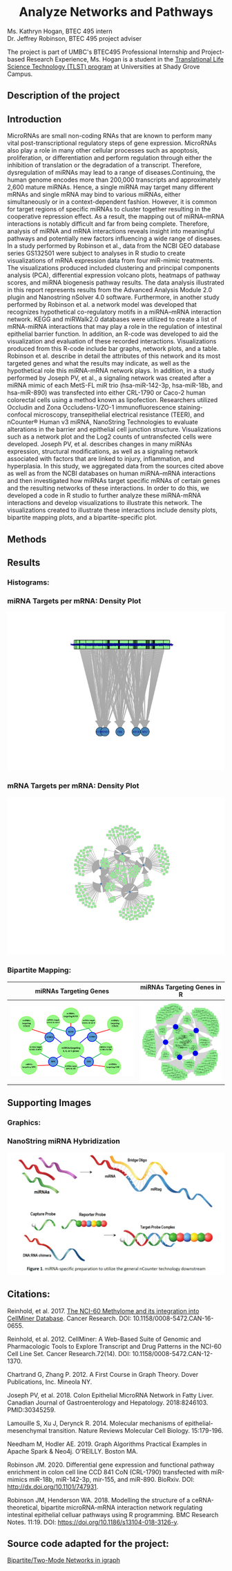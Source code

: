 <h1 align="center">
Analyze Networks and Pathways</h1>


Ms. Kathryn Hogan, BTEC 495 intern<br>
Dr. Jeffrey Robinson, BTEC 495 project adviser

The project is part of UMBC's BTEC495 Professional Internship and Project-based Research Experience, Ms. Hogan is a student in the [Translational Life Science Technology (TLST) program](http://shadygrove.umbc.edu/tlst.php) at Universities at Shady Grove Campus.

<h2 align="left">
Description of the project
</h2>

<h2 align="left">
Introduction
</h2>

  MicroRNAs are small non-coding RNAs that are known to perform many vital post-transcriptional regulatory steps of gene expression. MicroRNAs also play a role in many other cellular processes such as apoptosis, proliferation, or differentiation and perform regulation through either the inhibition of translation or the degradation of a transcript. Therefore, dysregulation of miRNAs may lead to a range of diseases.Continuing, the human genome encodes more than 200,000 transcripts and approximately 2,600 mature miRNAs. Hence, a single miRNA may target many different mRNAs and single mRNA may bind to various miRNAs, either simultaneously or in a context-dependent fashion. However, it is common for target regions of specific miRNAs to cluster together resulting in the cooperative repression effect. As a result, the mapping out of miRNA–mRNA interactions is notably difficult and far from being complete.
  Therefore, analysis of miRNA and mRNA interactions reveals insight into meaningful pathways and potentially new factors influencing a wide range of diseases. In a study performed by Robinson et al., data from the NCBI GEO database series GS132501 were subject to analyses in R studio to create visualizations of mRNA expression data from four miR-mimic treatments. The visualizations produced included clustering and principal components analysis (PCA), differential expression volcano plots, heatmaps of pathway scores, and miRNA biogenesis pathway results. The data analysis illustrated in this report represents results from the Advanced Analysis Module 2.0 plugin and Nanostring nSolver 4.0 software. 
Furthermore, in another study performed by Robinson et al. a network model was developed that recognizes hypothetical co-regulatory motifs in a miRNA–mRNA interaction network. KEGG and miRWalk2.0 databases were utilized to create a list of mRNA-miRNA interactions that may play a role in the regulation of intestinal epithelial barrier function. In addition, an R-code was developed to aid the visualization and evaluation of these recorded interactions. Visualizations produced from this R-code include bar graphs, network plots, and a table. Robinson et al. describe in detail the attributes of this network and its most targeted genes and what the results may indicate, as well as the hypothetical role this miRNA-mRNA network plays. In addition, in a study performed by Joseph PV, et al., a signaling network was created after a miRNA mimic of each MetS-FL miR trio (hsa-miR-142-3p, hsa-miR-18b, and hsa-miR-890) was transfected into either CRL-1790 or Caco-2 human colorectal cells using a method known as lipofection. Researchers utilized Occludin and Zona Occludens-1/ZO-1 immunofluorescence staining-confocal microscopy, transepithelial electrical resistance (TEER), and nCounter® Human v3 miRNA, NanoString Technologies to evaluate alterations in the barrier and epithelial cell junction structure. Visualizations such as a network plot and the Log2 counts of untransfected cells were developed. Joseph PV, et al. describes changes in many miRNAs expression, structural modifications, as well as a signaling network associated with factors that are linked to injury, inflammation, and hyperplasia.
  In this study, we aggregated data from the sources cited above as well as from the NCBI databases on human miRNA–mRNA interactions and then investigated how miRNAs target specific mRNAs of certain genes and the resulting networks of these interactions. In order to do this, we developed a code in R studio to further analyze these miRNA-mRNA interactions and develop visualizations to illustrate this network. The visualizations created to illustrate these interactions include density plots, bipartite mapping plots, and a bipartite-specific plot.


<h2 align="left">
Methods
</h2>

<h2 align="left">
Results
</h2>

### Histograms: 

### miRNA Targets per mRNA: Density Plot
![](Fig_Output/Rplot.png)

### mRNA Targets per mRNA: Density Plot
![](Fig_Output/Rplot01.png)

### Bipartite Mapping:
| miRNAs Targeting Genes | miRNAs Targeting Genes in R |
  | --- | --- |
  | ![](Fig_Output/NetworkVis.png) | ![](Fig_Output/RploBPmap.png) |
  
  
<h2 align="left">  
Supporting Images
</h2>

### Graphics: 

### NanoString miRNA Hybridization
![](Fig_Output/NS_miRNA_protocol.jpg)


<h2 align="left">
Citations:
</h2>

Reinhold, et al. 2017. [The NCI-60 Methylome and its integration into CellMiner Database](https://cancerres.aacrjournals.org/content/77/3/601). Cancer Research. DOI: 10.1158/0008-5472.CAN-16-0655.

Reinhold, et al. 2012. CellMiner: A Web-Based Suite of Genomic and Pharmacologic Tools to Explore Transcript and Drug Patterns in the NCI-60 Cell Line Set. Cancer Research.72(14). DOI: 10.1158/0008-5472.CAN-12-1370. 

Chartrand G, Zhang P. 2012. A First Course in Graph Theory. Dover Publications, Inc. Mineola NY.

Joseph PV, et al. 2018. Colon Epithelial MicroRNA Network in Fatty Liver. Canadian Journal of Gastroenterology and Hepatology. 2018:8246103. PMID:30345259.

Lamouille S, Xu J, Derynck R. 2014. Molecular mechanisms of epithelial-mesenchymal transition. Nature Reviews Molecular Cell Biology. 15:179-196. 

Needham M, Hodler AE. 2019. Graph Algorithms Practical Examples in Apache Spark & Neo4j. O'REILLY. Boston MA.

Robinson JM. 2020. Differential gene expression and functional pathway enrichment in colon cell line CCD 841 CoN (CRL-1790) transfected with miR-mimics miR-18b, miR-142-3p, mir-155, and miR-890.  BioRxiv. DOI: http://dx.doi.org/10.1101/747931.

Robinson JM, Henderson WA. 2018. Modelling the structure of a ceRNA-theoretical, bipartite microRNA-mRNA interaction network regulating intestinal epithelial celluar pathways using R programming.  BMC Research Notes. 11:19. DOI: https://doi.org/10.1186/s13104-018-3126-y.

<h2 align="left">
Source code adapted for the project:
</h2>  

[Bipartite/Two-Mode Networks in igraph](https://rpubs.com/pjmurphy/317838)


